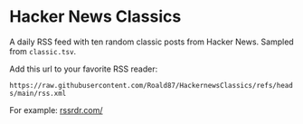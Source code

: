 # Hacker News Classics

A daily RSS feed with ten random classic posts from Hacker News. Sampled from `classic.tsv`.

Add this url to your favorite RSS reader:

`https://raw.githubusercontent.com/Roald87/HackernewsClassics/refs/heads/main/rss.xml`

For example: [rssrdr.com/](https://rssrdr.com/?rss=https://raw.githubusercontent.com/Roald87/HackernewsClassics/refs/heads/main/rss.xml)
